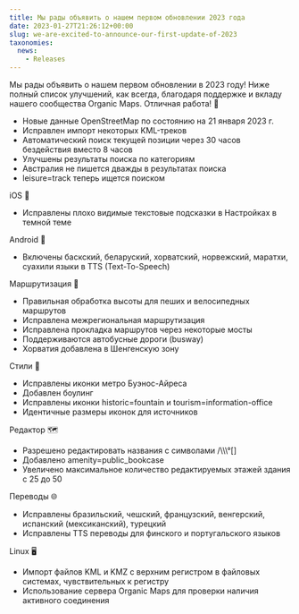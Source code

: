 ```yaml
---
title: Мы рады объявить о нашем первом обновлении 2023 года
date: 2023-01-27T21:26:12+00:00
slug: we-are-excited-to-announce-our-first-update-of-2023
taxonomies:
  news:
    - Releases
---
```


Мы рады объявить о нашем первом обновлении в 2023 году! Ниже полный список улучшений, как всегда, благодаря поддержке и вкладу нашего сообщества Organic Maps. Отличная работа! 🙏

- Новые данные OpenStreetMap по состоянию на 21 января 2023 г.
- Исправлен импорт некоторых KML-треков
- Автоматический поиск текущей позиции через 30 часов бездействия вместо 8 часов
- Улучшены результаты поиска по категориям
- Австралия не пишется дважды в результатах поиска
- leisure=track теперь ищется поиском

iOS 🍏

- Исправлены плохо видимые текстовые подсказки в Настройках в темной теме

Android 🤖

- Включены баскский, беларуский, хорватский, норвежский, маратхи, суахили языки в TTS (Text-To-Speech)

Маршрутизация 🚗

- Правильная обработка высоты для пеших и велосипедных маршрутов
- Исправлена межрегиональная маршрутизация
- Исправлена прокладка маршрутов через некоторые мосты
- Поддерживаются автобусные дороги (busway)
- Хорватия добавлена в Шенгенскую зону

Стили 🎨

- Исправлены иконки метро Буэнос-Айреса
- Добавлен боулинг
- Исправлены иконки historic=fountain и tourism=information-office
- Идентичные размеры иконок для источников

Редактор 🗺️

- Разрешено редактировать названия с символами /\\\\\°\[\]
- Добавлено amenity=public\_bookcase
- Увеличено максимальное количество редактируемых этажей здания с 25 до 50

Переводы 🌐

- Исправлены бразильский, чешский, французский, венгерский, испанский (мексиканский), турецкий
- Исправлены TTS переводы для финского и португальского языков

Linux 🖥️

- Импорт файлов KML и KMZ с верхним регистром в файловых системах, чувствительных к регистру
- Использование сервера Organic Maps для проверки наличия активного соединения
